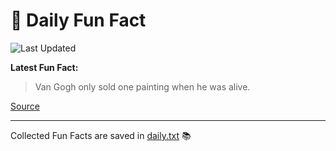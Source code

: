 # 🌟 Daily Fun Fact

![Last Updated](https://img.shields.io/badge/Last_Updated-2025_07_24-blue?style=flat-square)

**Latest Fun Fact:**

> Van Gogh only sold one painting when he was alive.

[Source](http://www.djtech.net/humor/useless_facts.htm)

---

Collected Fun Facts are saved in [daily.txt](daily.txt) 📚
